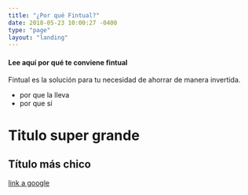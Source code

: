 ```yaml
---
title: "¿Por qué Fintual?"
date: 2018-05-23 10:00:27 -0400
type: "page"
layout: "landing"
---
```

#### Lee aquí por qué te conviene fintual

Fintual es la solución para tu necesidad de ahorrar de manera invertida.

- por que la lleva
- por que sí

# Titulo super grande

## Título más chico

[link a google](https://google.com)
